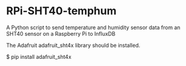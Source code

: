 # RPi-SHT40-temphum
A Python script to send temperature and humidity sensor data from an SHT40 sensor on a Raspberry Pi to InfluxDB

The Adafruit adafruit_sht4x library should be installed.

$ pip install adafruit_sht4x
